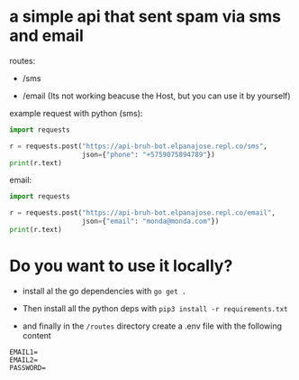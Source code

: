 <h1>a simple api that sent spam via sms and email</h1>

routes:

- /sms

- /email (Its not working beacuse the Host, but you can use it by yourself)


example request with python (sms):

```py
import requests

r = requests.post("https://api-bruh-bot.elpanajose.repl.co/sms",
                  json={"phone": "+5759075894789"})
print(r.text)
```

email:

```py
import requests

r = requests.post("https://api-bruh-bot.elpanajose.repl.co/email",
                  json={"email": "monda@monda.com"})
print(r.text)
```

<h1>Do you want to use it locally?</h1>

- install al the go dependencies with ```go get .```

- Then install all the python deps with ```pip3 install -r requirements.txt```

- and finally in the ```/routes``` directory create a .env file with the following content

```
EMAIL1=
EMAIL2=
PASSWORD=
```
